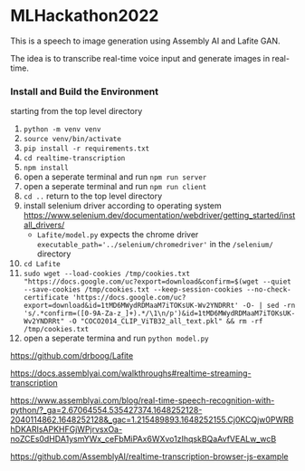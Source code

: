 # MLHackathon2022

This is a speech to image generation using Assembly AI and Lafite GAN. 

The idea is to transcribe real-time voice input and generate images in real-time.

### Install and Build the Environment

starting from the top level directory

1. `python -m venv venv`
2. `source venv/bin/activate`
3. `pip install -r requirements.txt`
4. `cd realtime-transcription`
5. `npm install`
6. open a seperate terminal and run `npm run server`
7. open a seperate terminal and run `npm run client`
8. `cd ..` return to the top level directory
9. install selenium driver according to operating system https://www.selenium.dev/documentation/webdriver/getting_started/install_drivers/
   - `Lafite/model.py` expects the chrome driver `executable_path='../selenium/chromedriver'` in the `/selenium/` directory
11. `cd Lafite`
13. `sudo wget --load-cookies /tmp/cookies.txt "https://docs.google.com/uc?export=download&confirm=$(wget --quiet --save-cookies /tmp/cookies.txt --keep-session-cookies --no-check-certificate 'https://docs.google.com/uc?export=download&id=1tMD6MWydRDMaaM7iTOKsUK-Wv2YNDRRt' -O- | sed -rn 's/.*confirm=([0-9A-Za-z_]+).*/\1\n/p')&id=1tMD6MWydRDMaaM7iTOKsUK-Wv2YNDRRt" -O "COCO2014_CLIP_ViTB32_all_text.pkl" && rm -rf /tmp/cookies.txt`
14. open a seperate termina and run `python model.py`





https://github.com/drboog/Lafite

https://docs.assemblyai.com/walkthroughs#realtime-streaming-transcription

https://www.assemblyai.com/blog/real-time-speech-recognition-with-python/?_ga=2.67064554.535427374.1648252128-2040114862.1648252128&_gac=1.215489893.1648252155.Cj0KCQjw0PWRBhDKARIsAPKHFGjWPjrvsxOa-noZCEs0dHDA1ysmYWx_ceFbMiPAx6WXvo1zIhqskBQaAvfVEALw_wcB

https://github.com/AssemblyAI/realtime-transcription-browser-js-example




